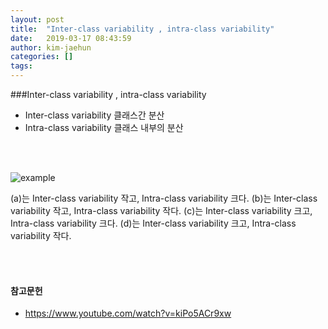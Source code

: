 ```yaml
---
layout: post
title:  "Inter-class variability , intra-class variability"
date:   2019-03-17 08:43:59
author: kim-jaehun
categories: []
tags:
---
```


###Inter-class variability , intra-class variability

* Inter-class variability 클래스간 분산
* Intra-class variability 클래스 내부의 분산

<br>
<br>

![example](https://drive.google.com/uc?id=1WHynTfYhcjYyMNbCnXz_ssjGt0uItC_7)

(a)는 Inter-class variability 작고, Intra-class variability 크다.
(b)는 Inter-class variability 작고, Intra-class variability 작다.
(c)는 Inter-class variability 크고, Intra-class variability 크다.
(d)는 Inter-class variability 크고, Intra-class variability 작다.

<br><br>
#### 참고문헌
* https://www.youtube.com/watch?v=kiPo5ACr9xw
